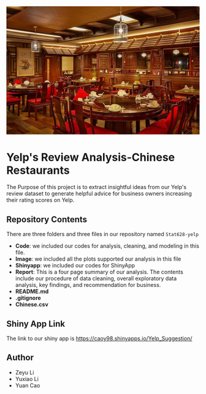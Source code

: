 <img src="Image/hong-teh-chinese-restaurant.jpg">

# Yelp's Review Analysis-Chinese Restaurants
The Purpose of this project is to extract insightful ideas from our Yelp's review dataset to generate helpful advice for business owners increasing their rating scores on Yelp.

## Repository Contents
There are three folders and three files in our repository named `Stat628-yelp`
- **Code**: we included our codes for analysis, cleaning, and modeling in this file.
- **Image**: we included all the plots supported our analysis in this file
- **Shinyapp**: we included our codes for ShinyApp
- **Report**: This is a four page summary of our analysis. The contents include our procedure of data cleaning, overall exploratory data analysis, key findings, and recommendation for business.
- **README.md**
- **.gitignore**
- **Chinese.csv**

## Shiny App Link
The link to our shiny app is <https://caoy98.shinyapps.io/Yelp_Suggestion/>

## Author
* Zeyu Li
* Yuxiao Li
* Yuan Cao
